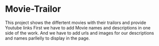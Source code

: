 # Movie-Trailor
This project shows the differtent movies with their trailors and provide Youtube links
First we have to add Movie names and descriptions in one side of the work.
And we have to add urls and images for our descriptions and names parllelly to display in the page. 
